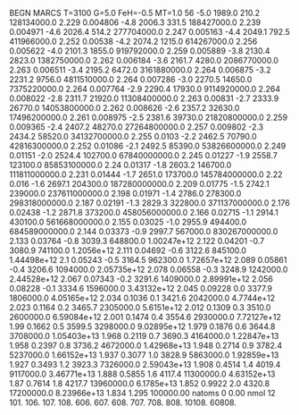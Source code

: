 BEGN
MARCS T=3100 G=5.0 FeH=-0.5 MT=1.0
                  56
-5.0 1989.0 210.2 128134000.0 2.229 0.004806 
-4.8 2006.3 331.5 188427000.0 2.239 0.004971 
-4.6 2026.4 514.2 277704000.0 2.247 0.005163 
-4.4 2049.1 792.5 411966000.0 2.252 0.00538 
-4.2 2074.2 1215.0 614267000.0 2.256 0.005622 
-4.0 2101.3 1855.0 919792000.0 2.259 0.005889 
-3.8 2130.4 2823.0 1382750000.0 2.262 0.006184 
-3.6 2161.7 4280.0 2086770000.0 2.263 0.006511 
-3.4 2195.2 6472.0 3161880000.0 2.264 0.006875 
-3.2 2231.2 9756.0 4811510000.0 2.264 0.007286 
-3.0 2270.5 14650.0 7375220000.0 2.264 0.007764 
-2.9 2290.4 17930.0 9114920000.0 2.264 0.008022 
-2.8 2311.7 21920.0 11308400000.0 2.263 0.00831 
-2.7 2333.9 26770.0 14053800000.0 2.262 0.008626 
-2.6 2357.2 32630.0 17496200000.0 2.261 0.008975 
-2.5 2381.6 39730.0 21820800000.0 2.259 0.009365 
-2.4 2407.2 48270.0 27264800000.0 2.257 0.009802 
-2.3 2434.2 58520.0 34132700000.0 2.255 0.0103 
-2.2 2462.5 70790.0 42816300000.0 2.252 0.01086 
-2.1 2492.5 85390.0 53826600000.0 2.249 0.01151 
-2.0 2524.4 102700.0 67840000000.0 2.245 0.01227 
-1.9 2558.7 123100.0 85853100000.0 2.24 0.01317 
-1.8 2603.2 146700.0 111811000000.0 2.231 0.01444 
-1.7 2651.0 173700.0 145784000000.0 2.22 0.016 
-1.6 2697.1 204300.0 187280000000.0 2.209 0.01775 
-1.5 2742.1 239000.0 237611000000.0 2.198 0.01971 
-1.4 2786.0 278300.0 298318000000.0 2.187 0.02191 
-1.3 2829.3 322800.0 371137000000.0 2.176 0.02438 
-1.2 2871.8 373200.0 458056000000.0 2.166 0.02715 
-1.1 2914.1 430100.0 561668000000.0 2.155 0.03025 
-1.0 2955.9 494400.0 684589000000.0 2.144 0.03373 
-0.9 2997.7 567000.0 830267000000.0 2.133 0.03764 
-0.8 3039.3 648800.0 1.00247e+12 2.122 0.04201 
-0.7 3080.9 741100.0 1.2056e+12 2.111 0.04692 
-0.6 3122.6 845100.0 1.44498e+12 2.1 0.05243 
-0.5 3164.5 962300.0 1.72657e+12 2.089 0.05861 
-0.4 3206.6 1094000.0 2.05735e+12 2.078 0.06558 
-0.3 3248.9 1242000.0 2.44528e+12 2.067 0.07343 
-0.2 3291.6 1409000.0 2.89991e+12 2.056 0.08228 
-0.1 3334.6 1596000.0 3.43132e+12 2.045 0.09228 
0.0 3377.9 1806000.0 4.05165e+12 2.034 0.1036 
0.1 3421.6 2042000.0 4.7744e+12 2.023 0.1164 
0.2 3465.7 2305000.0 5.6151e+12 2.012 0.1309 
0.3 3510.0 2600000.0 6.59084e+12 2.001 0.1474 
0.4 3554.6 2930000.0 7.72127e+12 1.99 0.1662 
0.5 3599.5 3298000.0 9.02895e+12 1.979 0.1876 
0.6 3644.8 3708000.0 1.05403e+13 1.968 0.2119 
0.7 3690.3 4164000.0 1.22847e+13 1.958 0.2397 
0.8 3736.2 4672000.0 1.42968e+13 1.948 0.2714 
0.9 3782.4 5237000.0 1.66152e+13 1.937 0.3077 
1.0 3828.9 5863000.0 1.92859e+13 1.927 0.3493 
1.2 3923.3 7326000.0 2.59043e+13 1.908 0.4514 
1.4 4019.4 9117000.0 3.46771e+13 1.888 0.5855 
1.6 4117.4 11300000.0 4.63152e+13 1.87 0.7614 
1.8 4217.7 13960000.0 6.1785e+13 1.852 0.9922 
2.0 4320.8 17200000.0 8.23966e+13 1.834 1.295 
100000.00
natoms              0      0.00
nmol          12
          101.         106.       107.      108.         606.        607.        608.
          707.         708.       808.    10108.       60808.
